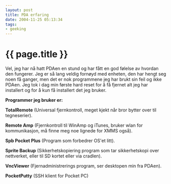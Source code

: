 ```yaml
---
layout: post
title: PDA erfaring
date: 2004-11-25 05:13:34
tags: 
- geeking
---
```


{{ page.title }}
================

Vel, jeg har nå hatt PDAen en stund og har fått en god følelse av hvordan den fungerer. Jeg er så lang veldig fornøyd med enheten, den har hengt seg noen få ganger, men det er nok programmene jeg har brukt sin feil og ikke PDAen. Jeg tok i dag min første hard reset for å få fjernet alt jeg har installert og for å kun få installert det jeg bruker.

<strong>Programmer jeg bruker er:</strong>

<strong>TotalRemote</strong> (Universal fjernkontroll, meget kjekt når bror bytter over til tegneserier).

<strong>Remote Amp</strong> (Fjernkontroll til WinAmp og iTunes, bruker wlan for kommunikasjon, må finne meg noe lignede for XMMS også).

<strong>Spb Pocket Plus</strong> (Program som forbedrer OS'et litt).

<strong>Sprite Backup</strong> (Sikkerhetskopiering program som tar sikkerhetskopi over nettverket, eller til SD kortet eller via cradlen).

<strong>VncViewer</strong> (Fjernadministrerings program, ser desktopen min fra PDAen).

<strong>PocketPutty</strong> (SSH klient for Pocket PC)
